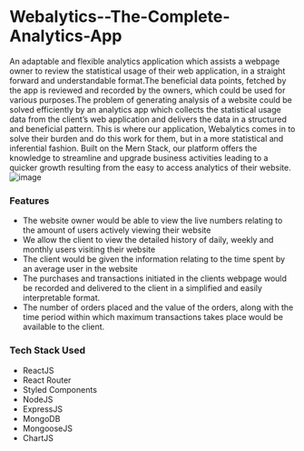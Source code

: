 # Webalytics--The-Complete-Analytics-App

An adaptable and flexible analytics application which assists a webpage owner to review the statistical usage of their web application, in a straight forward and understandable format.The beneficial data points, fetched by the app is reviewed and recorded by the owners, which could be used for various purposes.The problem of generating analysis of a website could be solved efficiently by an analytics app which collects the statistical usage data from the client’s web application and delivers the data in a structured and beneficial pattern. This is where our application, Webalytics comes in to solve their burden and do this work for them, but in a more statistical and inferential fashion. Built on the Mern Stack, our platform offers the knowledge to streamline and upgrade business activities leading to a quicker growth resulting from the easy to access analytics of their website.![image](https://user-images.githubusercontent.com/89332177/193409477-df50e39f-1f6c-4a12-9d51-bf023c32961d.png)

### Features

-  The website owner would be able to view the live numbers relating to the amount of users actively viewing their website
-  We allow the client to view the detailed history of daily, weekly and monthly users visiting their website
-  The client would be given the information relating to the time spent by an average user in the website
-  The purchases and transactions initiated in the clients webpage would be recorded and delivered to the client in a simplified and easily interpretable format.
-  The number of orders placed and the value of the orders, along with the time period within which maximum transactions takes place would be available to the client.

### Tech Stack Used

-  ReactJS
-  React Router
-  Styled Components
-  NodeJS
-  ExpressJS
-  MongoDB
-  MongooseJS
-  ChartJS
